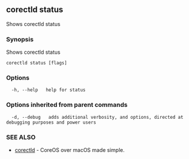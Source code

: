 ## corectld status

Shows corectld status

### Synopsis


Shows corectld status

```
corectld status [flags]
```

### Options

```
  -h, --help   help for status
```

### Options inherited from parent commands

```
  -d, --debug   adds additional verbosity, and options, directed at debugging purposes and power users
```

### SEE ALSO
* [corectld](corectld.md)	 - CoreOS over macOS made simple.

